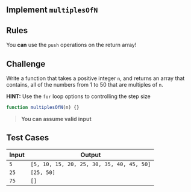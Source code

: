 ## Implement `multiplesOfN`

## Rules

You **can** use the `push` operations on the return array!

## Challenge

Write a function that takes a positive integer `n`, and returns an array that contains, all of the numbers from 1 to 50 that are multiples of `n`.

**HINT:** Use the `for` loop options to controlling the step size

```js
function multiplesOfN(n) {}
```

> **You can assume valid input**

## Test Cases

| Input | Output                                    |
| ----- | ----------------------------------------- |
| `5`   | `[5, 10, 15, 20, 25, 30, 35, 40, 45, 50]` |
| `25`  | `[25, 50]`                                |
| `75`  | `[]`                                      |
